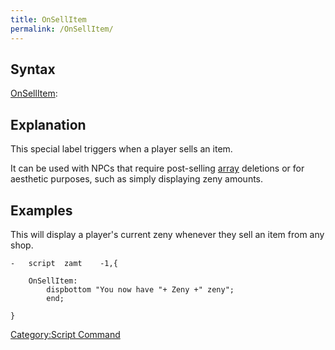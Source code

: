 ```yaml
---
title: OnSellItem
permalink: /OnSellItem/
---
```


Syntax
------

[OnSellItem](/OnSellItem "wikilink"):

Explanation
-----------

This special label triggers when a player sells an item.

It can be used with NPCs that require post-selling [array](/array "wikilink") deletions or for aesthetic purposes, such as simply displaying zeny amounts.

Examples
--------

This will display a player's current zeny whenever they sell an item from any shop.

    -   script  zamt    -1,{

        OnSellItem:
            dispbottom "You now have "+ Zeny +" zeny";
            end;

    }

[Category:Script Command](/Category:Script_Command "wikilink")